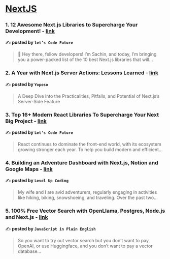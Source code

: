
<h1><a href=https://medium.com/tag/nextjs/recommended target="_blank" rel="noopener noreferrer">NextJS</a></h1>
<h3>1. 12 Awesome Next.js Libraries to Supercharge Your Development! - <a href="https://medium.com/lets-code-future/12-awesome-next-js-libraries-to-supercharge-your-development-38632f6ae6f3" target="_blank" rel="noopener noreferrer">link</a></h3>

✍️ **posted by `let’s Code Future`**

<blockquote>👋 Hey there, fellow developers! I’m Sachin, and today, I’m bringing you a power-packed list of the 10 best Next.js libraries that will…</blockquote>

<h3>2. A Year with Next.js Server Actions: Lessons Learned - <a href="https://medium.com/yopeso/a-year-with-next-js-server-actions-lessons-learned-93ef7b518c73" target="_blank" rel="noopener noreferrer">link</a></h3>

✍️ **posted by `Yopeso`**

<blockquote>A Deep Dive into the Practicalities, Pitfalls, and Potential of Next.js’s Server-Side Feature</blockquote>

<h3>3. Top 16+ Modern React Libraries To Supercharge Your Next Big Project - <a href="https://medium.com/@letscodefuture/top-16-modern-react-libraries-to-supercharge-your-next-big-project-78e912e95014" target="_blank" rel="noopener noreferrer">link</a></h3>

✍️ **posted by `Let's Code Future`**

<blockquote>React continues to dominate the front-end world, with its ecosystem growing stronger each year. To help you build modern and efficient…</blockquote>

<h3>4. Building an Adventure Dashboard with Next.js, Notion and Google Maps - <a href="https://medium.com/gitconnected/building-an-adventure-dashboard-with-next-js-notion-and-google-maps-4d672e82a513" target="_blank" rel="noopener noreferrer">link</a></h3>

✍️ **posted by `Level Up Coding`**

<blockquote>My wife and I are avid adventurers, regularly engaging in activities like hiking, biking, snowshoeing, and traveling. Over the past two…</blockquote>

<h3>5. 100% Free Vector Search with OpenLlama, Postgres, Node.js and Next.js - <a href="https://medium.com/javascript-in-plain-english/100-free-vector-search-with-openllama-postgres-nodejs-and-nextjs-e496856766f7" target="_blank" rel="noopener noreferrer">link</a></h3>

✍️ **posted by `JavaScript in Plain English`**

<blockquote>So you want to try out vector search but you don’t want to pay OpenAI, or use Huggingface, and you don’t want to pay a vector database…</blockquote>

